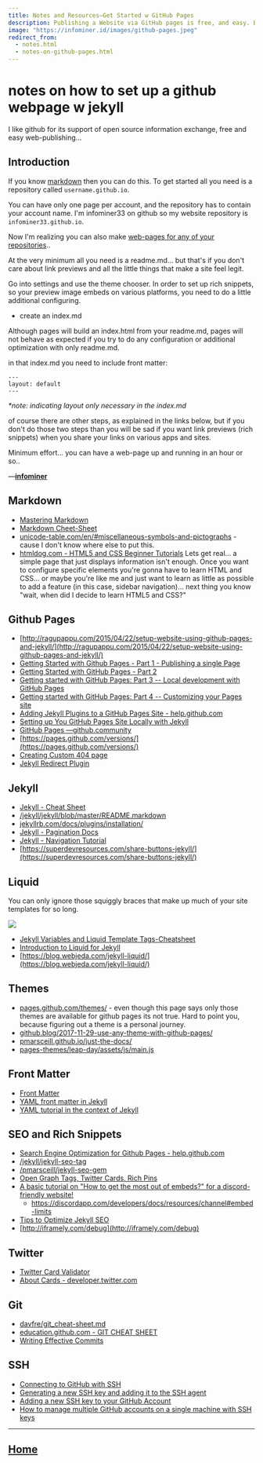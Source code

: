 ```yaml
---
title: Notes and Resources—Get Started w GitHub Pages
description: Publishing a Website via GitHub pages is free, and easy. Buy a domain name w Bitcoin (not required) and lets go.
image: "https://infominer.id/images/github-pages.jpeg"
redirect_from:
  - notes.html
  - notes-on-github-pages.html
---
```


# notes on how to set up a github webpage w jekyll

I like github for its support of open source information exchange, free and easy web-publishing... 

## Introduction


If you know [markdown](https://github.com/adam-p/markdown-here/wiki/Markdown-Cheatsheet) then you can do this. To get started all you need is a repository called `username.github.io`. 

You can have only one page per account, and the repository has to contain your account name. I'm infominer33 on github so my website repository is `infominer33.github.io`.

Now I'm realizing you can also make [web-pages for any of your repositories](https://kbroman.org/simple_site/pages/project_site.html).. 

At the very minimum all you need is a readme.md... but that's if you don't care about link previews and all the little things that make a site feel legit. 

Go into settings and use the theme chooser. In order to set up rich snippets, so your preview image embeds on various platforms, you need to do a little additional configuring.

* create an index.md 

Although pages will build an index.html from your readme.md, pages will not behave as expected if you try to do any configuration or additional optimization with only readme.md.

in that index.md you need to include front matter:

```
---
layout: default
---
```

*\*note: indicating layout only necessary in the index.md*

of course there are other steps, as explained in the links below, but if you don't do those two steps than you will be sad if you want link previews (rich snippets) when you share your links on various apps and sites.

Minimum effort... you can have a web-page up and running in an hour or so.. 

—[**infominer**](https://infominer.id)

## Markdown

* [Mastering Markdown](https://guides.github.com/features/mastering-markdown/)
* [Markdown Cheet-Sheet](https://github.com/adam-p/markdown-here/wiki/Markdown-Cheatsheet)
* [unicode-table.com/en/#miscellaneous-symbols-and-pictographs](https://unicode-table.com/en/#miscellaneous-symbols-and-pictographs) - cause I don't know where else to put this.
* [htmldog.com - HTML5 and CSS Beginner Tutorials](https://htmldog.com/guides/html/beginner/) Lets get real... a simple page  that just displays information isn't enough. Once you want to configure specific elements you're gonna have to learn HTML and CSS... or maybe you're like me and just want to learn as little as possible to add a feature (in this case, sidebar navigation)... next thing you know "wait, when did I decide to learn HTML5 and CSS?"

## Github Pages

* [http://ragupappu.com/2015/04/22/setup-website-using-github-pages-and-jekyll/](http://ragupappu.com/2015/04/22/setup-website-using-github-pages-and-jekyll/)
* [Getting Started with Github Pages - Part 1 - Publishing a single Page](https://github.community/t5/Support-Protips/Getting-started-with-GitHub-Pages-Part-1-Publishing-a-single/ba-p/237)
* [Getting Started with GitHub Pages - Part 2](https://github.community/t5/Support-Protips/Getting-started-with-GitHub-Pages-Part-2-Using-an-official/ba-p/2030)
* [Getting started with GitHub Pages: Part 3 -- Local development with GitHub Pages](https://github.community/t5/Support-Protips/Getting-started-with-GitHub-Pages-Part-3-Local-development-with/ba-p/2292)
* [Getting started with GitHub Pages: Part 4 -- Customizing your Pages site](https://github.community/t5/Support-Protips/Getting-started-with-GitHub-Pages-Part-4-Customizing-your-Pages/ba-p/4058)
* [Adding Jekyll Plugins to a GitHub Pages Site - help.github.com](https://help.github.com/en/articles/adding-jekyll-plugins-to-a-github-pages-site)
* [Setting up You GitHub Pages Site Locally with Jekyll](https://help.github.com/en/articles/setting-up-your-github-pages-site-locally-with-jekyll)
* [GitHub Pages —github.community](https://github.community/t5/GitHub-Pages/bd-p/pages)
* [https://pages.github.com/versions/](https://pages.github.com/versions/)
* [Creating Custom 404 page](https://help.github.com/en/articles/creating-a-custom-404-page-for-your-github-pages-site)
* [Jekyll Redirect Plugin](https://help.github.com/en/articles/redirects-on-github-pages)

## Jekyll

* [Jekyll - Cheat Sheet](https://devhints.io/jekyll)
* [/jekyll/jekyll/blob/master/README.markdown](https://github.com/jekyll/jekyll/blob/master/README.markdown)
* [jekyllrb.com/docs/plugins/installation/](https://jekyllrb.com/docs/plugins/installation/)
* [Jekyll - Pagination Docs](https://jekyllrb.com/docs/pagination/)
* [Jekyll - Navigation Tutorial](https://jekyllrb.com/tutorials/navigation/)
* [https://superdevresources.com/share-buttons-jekyll/](https://superdevresources.com/share-buttons-jekyll/)

## Liquid
You can only ignore those squiggly braces that make up much of your site templates for so long.

<img src="https://i.imgur.com/jMtd9WR.png"/>

* [Jekyll Variables and Liquid Template Tags-Cheatsheet](https://simpleit.rocks/ruby/jekyll/templates/jekyll-variables-and-liquid-template-tags-cheatsheet/)
* [Introduction to Liquid for Jekyll](https://learn.cloudcannon.com/jekyll/introduction-to-liquid/)
* [https://blog.webjeda.com/jekyll-liquid/](https://blog.webjeda.com/jekyll-liquid/)

## Themes

* [pages.github.com/themes/](https://pages.github.com/themes/) - even though this page says only those themes are available for github pages its not true. Hard to point you, because figuring out a theme is a personal journey.
* [github.blog/2017-11-29-use-any-theme-with-github-pages/](https://github.blog/2017-11-29-use-any-theme-with-github-pages/)
* [pmarsceill.github.io/just-the-docs/](https://pmarsceill.github.io/just-the-docs/)
* [pages-themes/leap-day/assets/js/main.js](https://github.com/pages-themes/leap-day/blob/master/assets/js/main.js)

## Front Matter

* [Front Matter](https://jekyllrb.com/docs/front-matter/)
* [YAML front matter in Jekyll](http://simpleprimate.com/blog/front-matter)
* [YAML tutorial in the context of Jekyll](https://idratherbewriting.com/documentation-theme-jekyll/mydoc_yaml_tutorial)


## SEO and Rich Snippets

* [Search Engine Optimization for Github Pages - help.github.com](https://help.github.com/en/articles/search-engine-optimization-for-github-pages)
* [/jekyll/jekyll-seo-tag](https://github.com/jekyll/jekyll-seo-tag)
* [/pmarsceill/jekyll-seo-gem](https://github.com/pmarsceill/jekyll-seo-gem)
* [Open Graph Tags, Twitter Cards, Rich Pins](https://warfareplugins.com/open-graph-tags-twitter-cards-rich-pins/)
* [A basic tutorial on "How to get the most out of embeds?" for a discord-friendly website!](https://www.reddit.com/r/discordapp/comments/82p8i6/a_basic_tutorial_on_how_to_get_the_most_out_of/)
  * https://discordapp.com/developers/docs/resources/channel#embed-limits
* [Tips to Optimize Jekyll SEO](https://blog.webjeda.com/optimize-jekyll-seo/)
* [http://iframely.com/debug](http://iframely.com/debug)

## Twitter 

* [Twitter Card Validator](https://cards-dev.twitter.com/validator)
* [About Cards - developer.twitter.com](https://developer.twitter.com/en/docs/tweets/optimize-with-cards/overview/abouts-cards)

## Git

* [davfre/git_cheat-sheet.md](https://gist.github.com/davfre/8313299)
* [education.github.com - GIT CHEAT SHEET](https://education.github.com/git-cheat-sheet-education.pdf)
* [Writing Effective Commits](https://chris.beams.io/posts/git-commit/)

## SSH

* [Connecting to GitHub with SSH](https://help.github.com/en/articles/connecting-to-github-with-ssh)
* [Generating a new SSH key and adding it to the SSH agent](https://help.github.com/en/articles/generating-a-new-ssh-key-and-adding-it-to-the-ssh-agent)
* [Adding a new SSH key to your GitHub Account](https://help.github.com/en/enterprise/2.15/user/articles/adding-a-new-ssh-key-to-your-github-account)
* [How to manage multiple GitHub accounts on a single machine with SSH keys](https://medium.freecodecamp.org/manage-multiple-github-accounts-the-ssh-way-2dadc30ccaca)

---

## [Home](https://infominer.id)
